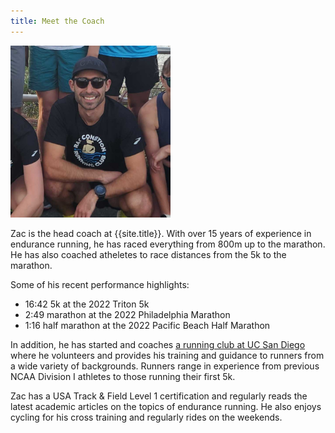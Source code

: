 ```yaml
---
title: Meet the Coach
---
```



<img src="./assets/zac-coach-cropped.jpg" width="256" height="auto">

<script setup>
import { useData } from 'vitepress'

const { site } = useData()
</script>


Zac is the head coach at {{site.title}}. With over 15 years of experience in
endurance running, he has raced everything from 800m up to the marathon. He has
also coached atheletes to race distances from the 5k to the marathon.

Some of his recent performance highlights:


- 16:42 5k at the 2022 Triton 5k
- 2:49 marathon at the 2022 Philadelphia Marathon
- 1:16 half marathon at the 2022 Pacific Beach Half Marathon

In addition, he has started and coaches [a running club at UC San Diego](https://ucsd-race-condition.github.io/) where he
volunteers and provides his training and guidance to runners from a wide variety
of backgrounds. Runners range in experience from previous NCAA Division I
athletes to those running their first 5k.

Zac has a USA Track & Field Level 1 certification and regularly reads the latest
academic articles on the topics of endurance running. He also enjoys cycling for
his cross training and regularly rides on the weekends.

